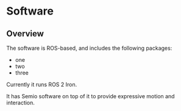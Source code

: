 # Software

## Overview

The software is ROS-based, and includes the following packages:
- one
- two
- three

Currently it runs ROS 2 Iron.

It has Semio software on top of it to provide expressive motion and interaction.


